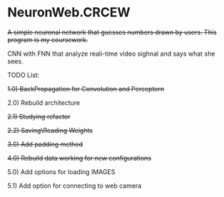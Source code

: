 # NeuronWeb.CRCEW
~~A simple neuronal network that guesses numbers drawn by users. This program is my coursework.~~

CNN with FNN that analyze reali-time video sighnal and says what she sees.

TODO List:

~~1.0) BackPropagation for Convolution and Perceptorn~~
   
2.0) Rebuild architecture 
  
~~2.1) Studying refactor~~
      
~~2.2) Saving\Reading Weights~~

~~3.0) Add padding method~~
  
~~4.0) Rebuild data working for new configurations~~
  
5.0) Add options for loading IMAGES

5.1) Add option for connecting to web camera
